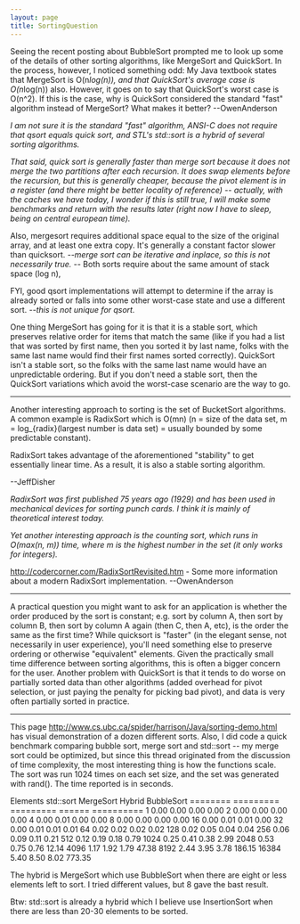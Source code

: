 ```yaml
---
layout: page
title: SortingQuestion
---
```


Seeing the recent posting about BubbleSort prompted me to look up some of the details of other sorting algorithms, like MergeSort and QuickSort.  In the process, however, I noticed something odd:  My Java textbook states that MergeSort is O(n*log(n)), and that QuickSort's average case is O(n*log(n)) also.  However, it goes on to say that QuickSort's worst case is O(n^2).  If this is the case, why is QuickSort considered the standard "fast" algorithm instead of MergeSort?  What makes it better? --OwenAnderson

*I am not sure it is the standard "fast" algorithm, ANSI-C does not require that qsort equals quick sort, and STL's std::sort is a hybrid of several sorting algorithms.*

*That said, quick sort is generally faster than merge sort because it does not merge the two partitions after each recursion. It does swap elements before the recursion, but this is generally cheaper, because the pivot element is in a register (and there might be better locality of reference) -- actually, with the caches we have today, I wonder if this is still true, I will make some benchmarks and return with the results later (right now I have to sleep, being on central european time).*

Also, mergesort requires additional space equal to the size of the original array, and at least one extra copy.  It's generally a constant factor slower than quicksort. *--merge sort can be iterative and inplace, so this is not necessarily true.* -- Both sorts require about the same amount of stack space (log n), 

FYI, good qsort implementations will attempt to determine if the array is already sorted or falls into some other worst-case state and use a different sort. *--this is not unique for qsort.*

One thing MergeSort has going for it is that it is a stable sort, which preserves relative order for items that match the same (like if you had a list that was sorted by first name, then you sorted it by last name, folks with the same last name would find their first names sorted correctly).  QuickSort isn't a stable sort, so the folks with the same last name would have an unpredictable ordering.  But if you don't need a stable sort, then the QuickSort variations which avoid the worst-case scenario are the way to go.

----

Another interesting approach to sorting is the set of BucketSort algorithms.  A common example is RadixSort which is O(mn) (n = size of the data set, m = log_{radix}(largest number is data set) = usually bounded by some predictable constant).

RadixSort takes advantage of the aforementioned "stability" to get essentially linear time.  As a result, it is also a stable sorting algorithm.

--JeffDisher

*RadixSort was first published 75 years ago (1929) and has been used in mechanical devices for sorting punch cards. I think it is mainly of theoretical interest today.*

*Yet another interesting approach is the counting sort, which runs in O(max(n, m)) time, where m is the highest number in the set (it only works for integers).*

http://codercorner.com/RadixSortRevisited.htm - Some more information about a modern RadixSort implementation. --OwenAnderson

----

A practical question you might want to ask for an application is whether the order produced by the sort is constant; e.g. sort by column A, then sort by column B, then sort by column A again (then C, then A, etc), is the order the same as the first time?  While quicksort is "faster" (in the elegant sense, not necessarily in user experience), you'll need something else to preserve ordering or otherwise "equivalent" elements.  Given the practically small time difference between sorting algorithms, this is often a bigger concern for the user.  Another problem with QuickSort is that it tends to do worse on partially sorted data than other algorithms (added overhead for pivot selection, or just paying the penalty for picking bad pivot), and data is very often partially sorted in practice.

----

This page http://www.cs.ubc.ca/spider/harrison/Java/sorting-demo.html has visual demonstration of a dozen different sorts. Also, I did code a quick benchmark comparing bubble sort, merge sort and std::sort -- my merge sort could be optimized, but since this thread originated from the discussion of time complexity, the most interesting thing is how the functions scale. The sort was run 1024 times on each set size, and the set was generated with rand(). The time reported is in seconds.
    
Elements  std::sort  MergeSort  Hybrid  BubbleSort
========  =========  =========  ======  ==========
       1       0.00       0.00    0.00        0.00
       2       0.00       0.00    0.00        0.00
       4       0.00       0.01    0.00        0.00
       8       0.00       0.00    0.00        0.00
      16       0.00       0.01    0.01        0.00
      32       0.00       0.01    0.01        0.01
      64       0.02       0.02    0.02        0.02
     128       0.02       0.05    0.04        0.04
     256       0.06       0.09    0.11        0.21
     512       0.12       0.19    0.18        0.79
    1024       0.25       0.41    0.38        2.99
    2048       0.53       0.75    0.76       12.14
    4096       1.17       1.92    1.79       47.38
    8192       2.44       3.95    3.78      186.15
   16384       5.40       8.50    8.02      773.35

The hybrid is MergeSort which use BubbleSort when there are
eight or less elements left to sort. I tried different values,
but 8 gave the bast result.

Btw: std::sort is already a hybrid which I believe use
InsertionSort when there are less than 20-30 elements to be
sorted.

